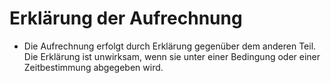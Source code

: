 # Erklärung der Aufrechnung

- Die Aufrechnung erfolgt durch Erklärung gegenüber dem anderen Teil. Die Erklärung ist unwirksam, wenn sie unter einer Bedingung oder einer Zeitbestimmung abgegeben wird.

